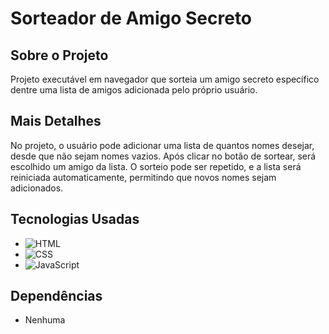 # Sorteador de Amigo Secreto

## Sobre o Projeto
Projeto executável em navegador que sorteia um amigo secreto específico dentre uma lista de amigos adicionada pelo próprio usuário.

## Mais Detalhes
No projeto, o usuário pode adicionar uma lista de quantos nomes desejar, desde que não sejam nomes vazios. Após clicar no botão de sortear, será escolhido um amigo da lista. O sorteio pode ser repetido, e a lista será reiniciada automaticamente, permitindo que novos nomes sejam adicionados.

## Tecnologias Usadas
- ![HTML](https://img.shields.io/badge/HTML-E34F26?style=for-the-badge&logo=html5&logoColor=white)  
- ![CSS](https://img.shields.io/badge/CSS-1572B6?style=for-the-badge&logo=css3&logoColor=white)  
- ![JavaScript](https://img.shields.io/badge/JavaScript-F7DF1E?style=for-the-badge&logo=javascript&logoColor=black)

## Dependências
- Nenhuma
